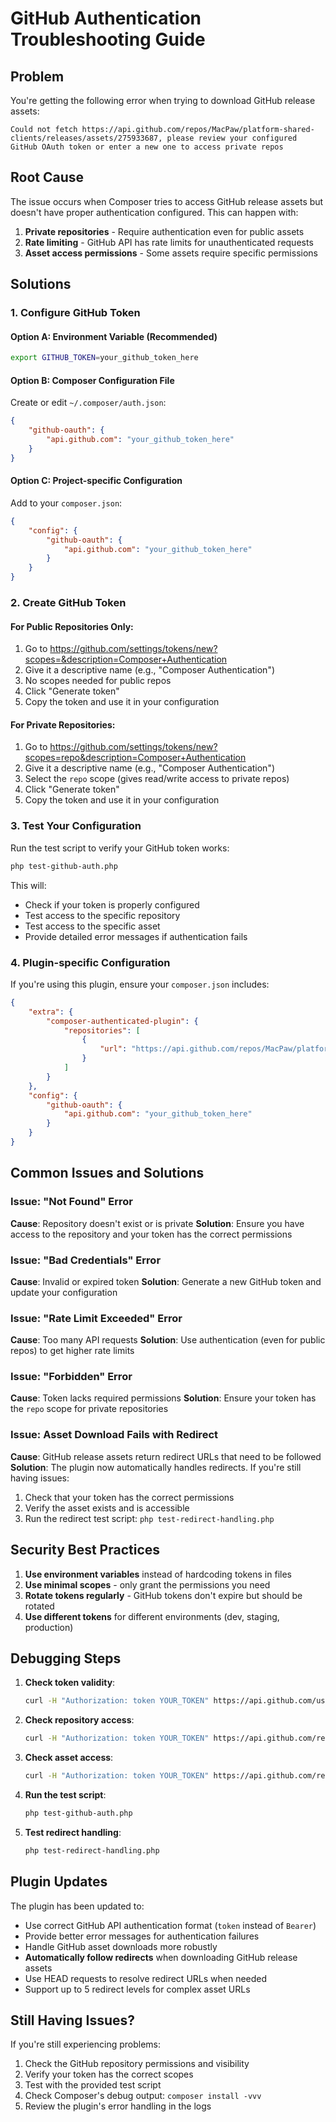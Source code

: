 # GitHub Authentication Troubleshooting Guide

## Problem
You're getting the following error when trying to download GitHub release assets:

```
Could not fetch https://api.github.com/repos/MacPaw/platform-shared-clients/releases/assets/275933687, please review your configured GitHub OAuth token or enter a new one to access private repos
```

## Root Cause
The issue occurs when Composer tries to access GitHub release assets but doesn't have proper authentication configured. This can happen with:

1. **Private repositories** - Require authentication even for public assets
2. **Rate limiting** - GitHub API has rate limits for unauthenticated requests
3. **Asset access permissions** - Some assets require specific permissions

## Solutions

### 1. Configure GitHub Token

#### Option A: Environment Variable (Recommended)
```bash
export GITHUB_TOKEN=your_github_token_here
```

#### Option B: Composer Configuration File
Create or edit `~/.composer/auth.json`:
```json
{
    "github-oauth": {
        "api.github.com": "your_github_token_here"
    }
}
```

#### Option C: Project-specific Configuration
Add to your `composer.json`:
```json
{
    "config": {
        "github-oauth": {
            "api.github.com": "your_github_token_here"
        }
    }
}
```

### 2. Create GitHub Token

#### For Public Repositories Only:
1. Go to https://github.com/settings/tokens/new?scopes=&description=Composer+Authentication
2. Give it a descriptive name (e.g., "Composer Authentication")
3. No scopes needed for public repos
4. Click "Generate token"
5. Copy the token and use it in your configuration

#### For Private Repositories:
1. Go to https://github.com/settings/tokens/new?scopes=repo&description=Composer+Authentication
2. Give it a descriptive name (e.g., "Composer Authentication")
3. Select the `repo` scope (gives read/write access to private repos)
4. Click "Generate token"
5. Copy the token and use it in your configuration

### 3. Test Your Configuration

Run the test script to verify your GitHub token works:

```bash
php test-github-auth.php
```

This will:
- Check if your token is properly configured
- Test access to the specific repository
- Test access to the specific asset
- Provide detailed error messages if authentication fails

### 4. Plugin-specific Configuration

If you're using this plugin, ensure your `composer.json` includes:

```json
{
    "extra": {
        "composer-authenticated-plugin": {
            "repositories": [
                {
                    "url": "https://api.github.com/repos/MacPaw/platform-shared-clients/contents/composer-repository.json"
                }
            ]
        }
    },
    "config": {
        "github-oauth": {
            "api.github.com": "your_github_token_here"
        }
    }
}
```

## Common Issues and Solutions

### Issue: "Not Found" Error
**Cause**: Repository doesn't exist or is private
**Solution**: Ensure you have access to the repository and your token has the correct permissions

### Issue: "Bad Credentials" Error
**Cause**: Invalid or expired token
**Solution**: Generate a new GitHub token and update your configuration

### Issue: "Rate Limit Exceeded" Error
**Cause**: Too many API requests
**Solution**: Use authentication (even for public repos) to get higher rate limits

### Issue: "Forbidden" Error
**Cause**: Token lacks required permissions
**Solution**: Ensure your token has the `repo` scope for private repositories

### Issue: Asset Download Fails with Redirect
**Cause**: GitHub release assets return redirect URLs that need to be followed
**Solution**: The plugin now automatically handles redirects. If you're still having issues:
1. Check that your token has the correct permissions
2. Verify the asset exists and is accessible
3. Run the redirect test script: `php test-redirect-handling.php`

## Security Best Practices

1. **Use environment variables** instead of hardcoding tokens in files
2. **Use minimal scopes** - only grant the permissions you need
3. **Rotate tokens regularly** - GitHub tokens don't expire but should be rotated
4. **Use different tokens** for different environments (dev, staging, production)

## Debugging Steps

1. **Check token validity**:
   ```bash
   curl -H "Authorization: token YOUR_TOKEN" https://api.github.com/user
   ```

2. **Check repository access**:
   ```bash
   curl -H "Authorization: token YOUR_TOKEN" https://api.github.com/repos/MacPaw/platform-shared-clients
   ```

3. **Check asset access**:
   ```bash
   curl -H "Authorization: token YOUR_TOKEN" https://api.github.com/repos/MacPaw/platform-shared-clients/releases/assets/275933687
   ```

4. **Run the test script**:
   ```bash
   php test-github-auth.php
   ```

5. **Test redirect handling**:
   ```bash
   php test-redirect-handling.php
   ```

## Plugin Updates

The plugin has been updated to:
- Use correct GitHub API authentication format (`token` instead of `Bearer`)
- Provide better error messages for authentication failures
- Handle GitHub asset downloads more robustly
- **Automatically follow redirects** when downloading GitHub release assets
- Use HEAD requests to resolve redirect URLs when needed
- Support up to 5 redirect levels for complex asset URLs

## Still Having Issues?

If you're still experiencing problems:

1. Check the GitHub repository permissions and visibility
2. Verify your token has the correct scopes
3. Test with the provided test script
4. Check Composer's debug output: `composer install -vvv`
5. Review the plugin's error handling in the logs 